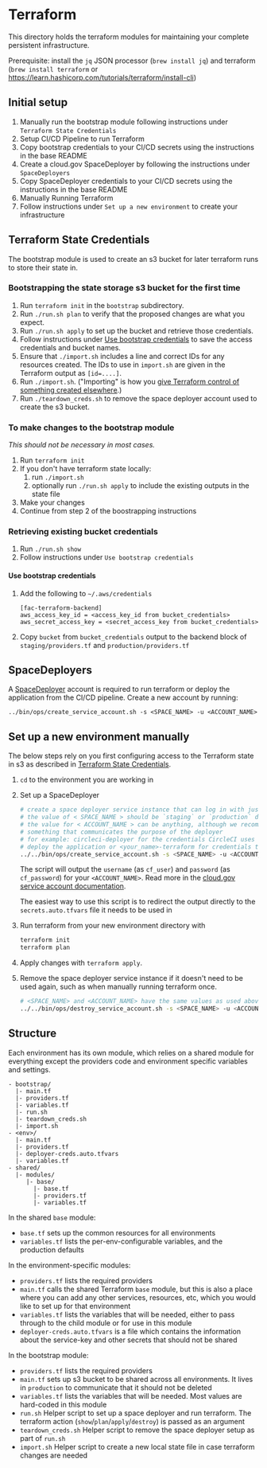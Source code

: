 # Terraform

This directory holds the terraform modules for maintaining your complete persistent infrastructure.

Prerequisite: install the `jq` JSON processor (`brew install jq`) and terraform
(`brew install terraform` or
<https://learn.hashicorp.com/tutorials/terraform/install-cli>)

## Initial setup

1. Manually run the bootstrap module following instructions under `Terraform State Credentials`
1. Setup CI/CD Pipeline to run Terraform
  1. Copy bootstrap credentials to your CI/CD secrets using the instructions in the base README
  1. Create a cloud.gov SpaceDeployer by following the instructions under `SpaceDeployers`
  1. Copy SpaceDeployer credentials to your CI/CD secrets using the instructions in the base README
1. Manually Running Terraform
  1. Follow instructions under `Set up a new environment` to create your infrastructure

## Terraform State Credentials

The bootstrap module is used to create an s3 bucket for later terraform runs to store their state in.

### Bootstrapping the state storage s3 bucket for the first time

1. Run `terraform init` in the `bootstrap` subdirectory.
1. Run `./run.sh plan` to verify that the proposed changes are what you expect.
1. Run `./run.sh apply` to set up the bucket and retrieve those credentials.
1. Follow instructions under [Use bootstrap credentials](#use-bootstrap-credentials) to save the access credentials and bucket names.
1. Ensure that `./import.sh` includes a line and correct IDs for any resources created. The IDs to use in `import.sh` are given in the Terraform output as `[id=....]`.
1. Run `./import.sh`. ("Importing" is how you [give Terraform control of something created elsewhere](https://developer.hashicorp.com/terraform/cli/import).)
1. Run `./teardown_creds.sh` to remove the space deployer account used to create the s3 bucket.

### To make changes to the bootstrap module

*This should not be necessary in most cases.*

1. Run `terraform init`
1. If you don't have terraform state locally:
    1. run `./import.sh`
    1. optionally run `./run.sh apply` to include the existing outputs in the state file
1. Make your changes
1. Continue from step 2 of the boostrapping instructions

### Retrieving existing bucket credentials

1. Run `./run.sh show`
1. Follow instructions under `Use bootstrap credentials`

#### Use bootstrap credentials

1. Add the following to `~/.aws/credentials`
    ```
    [fac-terraform-backend]
    aws_access_key_id = <access_key_id from bucket_credentials>
    aws_secret_access_key = <secret_access_key from bucket_credentials>
    ```

1. Copy `bucket` from `bucket_credentials` output to the backend block of `staging/providers.tf` and `production/providers.tf`

## SpaceDeployers

A [SpaceDeployer](https://cloud.gov/docs/services/cloud-gov-service-account/) account is required to run terraform or
deploy the application from the CI/CD pipeline. Create a new account by running:

`../bin/ops/create_service_account.sh -s <SPACE_NAME> -u <ACCOUNT_NAME>`

## Set up a new environment manually

The below steps rely on you first configuring access to the Terraform state in s3 as described in [Terraform State Credentials](#terraform-state-credentials).

1. `cd` to the environment you are working in

1. Set up a SpaceDeployer
    ```bash
    # create a space deployer service instance that can log in with just a username and password
    # the value of < SPACE_NAME > should be `staging` or `production` depending on where you are working
    # the value for < ACCOUNT_NAME > can be anything, although we recommend
    # something that communicates the purpose of the deployer
    # for example: circleci-deployer for the credentials CircleCI uses to
    # deploy the application or <your_name>-terraform for credentials to run terraform manually
    ../../bin/ops/create_service_account.sh -s <SPACE_NAME> -u <ACCOUNT_NAME> > secrets.auto.tfvars
    ```

    The script will output the `username` (as `cf_user`) and `password` (as `cf_password`) for your `<ACCOUNT_NAME>`. Read more in the [cloud.gov service account documentation](https://cloud.gov/docs/services/cloud-gov-service-account/).

    The easiest way to use this script is to redirect the output directly to the `secrets.auto.tfvars` file it needs to be used in

1. Run terraform from your new environment directory with
    ```bash
    terraform init
    terraform plan
    ```

1. Apply changes with `terraform apply`.

1. Remove the space deployer service instance if it doesn't need to be used again, such as when manually running terraform once.
    ```bash
    # <SPACE_NAME> and <ACCOUNT_NAME> have the same values as used above.
    ../../bin/ops/destroy_service_account.sh -s <SPACE_NAME> -u <ACCOUNT_NAME>
    ```

## Structure

Each environment has its own module, which relies on a shared module for everything except the providers code and environment specific variables and settings.

```
- bootstrap/
  |- main.tf
  |- providers.tf
  |- variables.tf
  |- run.sh
  |- teardown_creds.sh
  |- import.sh
- <env>/
  |- main.tf
  |- providers.tf
  |- deployer-creds.auto.tfvars
  |- variables.tf
- shared/
  |- modules/
     |- base/
       |- base.tf
       |- providers.tf
       |- variables.tf
```

In the shared `base` module:
- `base.tf` sets up the common resources for all environments
- `variables.tf` lists the per-env-configurable variables, and the production defaults

In the environment-specific modules:
- `providers.tf` lists the required providers
- `main.tf` calls the shared Terraform `base` module, but this is also a place where you can add any other services, resources, etc, which you would like to set up for that environment
- `variables.tf` lists the variables that will be needed, either to pass through to the child module or for use in this module
- `deployer-creds.auto.tfvars` is a file which contains the information about the service-key and other secrets that should not be shared

In the bootstrap module:
- `providers.tf` lists the required providers
- `main.tf` sets up s3 bucket to be shared across all environments. It lives in `production` to communicate that it should not be deleted
- `variables.tf` lists the variables that will be needed. Most values are hard-coded in this module
- `run.sh` Helper script to set up a space deployer and run terraform. The terraform action (`show`/`plan`/`apply`/`destroy`) is passed as an argument
- `teardown_creds.sh` Helper script to remove the space deployer setup as part of `run.sh`
- `import.sh` Helper script to create a new local state file in case terraform changes are needed